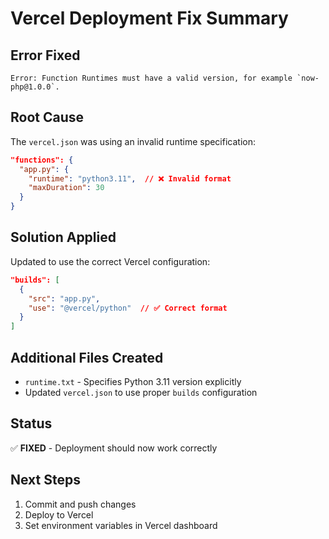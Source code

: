 # Vercel Deployment Fix Summary

## Error Fixed
```
Error: Function Runtimes must have a valid version, for example `now-php@1.0.0`.
```

## Root Cause
The `vercel.json` was using an invalid runtime specification:
```json
"functions": {
  "app.py": {
    "runtime": "python3.11",  // ❌ Invalid format
    "maxDuration": 30
  }
}
```

## Solution Applied
Updated to use the correct Vercel configuration:
```json
"builds": [
  {
    "src": "app.py",
    "use": "@vercel/python"  // ✅ Correct format
  }
]
```

## Additional Files Created
- `runtime.txt` - Specifies Python 3.11 version explicitly
- Updated `vercel.json` to use proper `builds` configuration

## Status
✅ **FIXED** - Deployment should now work correctly

## Next Steps
1. Commit and push changes
2. Deploy to Vercel
3. Set environment variables in Vercel dashboard